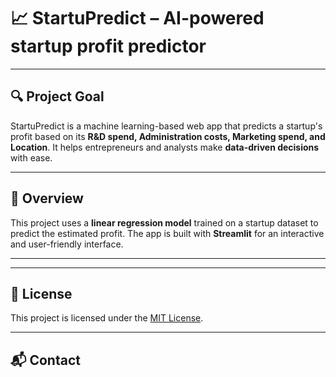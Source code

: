 # 📈 StartuPredict – AI-powered startup profit predictor  

---

## 🔍 Project Goal 
StartuPredict is a machine learning-based web app that predicts a startup's profit based on its **R&D spend, Administration costs, Marketing spend, and Location**. It helps entrepreneurs and analysts make **data-driven decisions** with ease.  

---

## 📖 Overview  
This project uses a **linear regression model** trained on a startup dataset to predict the estimated profit. The app is built with **Streamlit** for an interactive and user-friendly interface.  

---







---

## 📄 License

This project is licensed under the [MIT License](LICENSE).

---

## 📬 Contact

